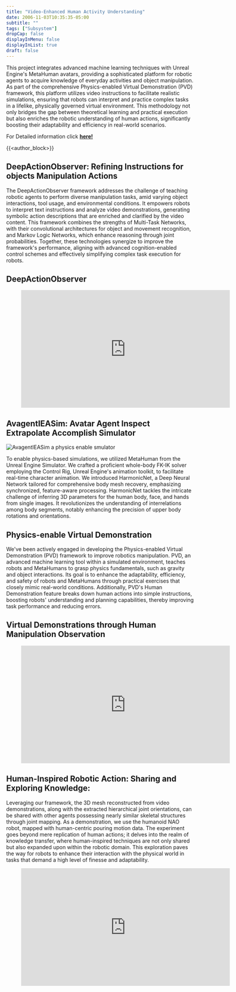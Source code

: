 ```yaml
---
title: "Video-Enhanced Human Activity Understanding"
date: 2006-11-03T10:35:35-05:00
subtitle: ""
tags: ["Subsystem"]
dropCap: false
displayInMenu: false
displayInList: true
draft: false
---
```


This project integrates advanced machine learning techniques with Unreal Engine's MetaHuman avatars,
providing a sophisticated platform for robotic agents to acquire knowledge of everyday activities and
object manipulation. As part of the comprehensive Physics-enabled Virtual Demonstration (PVD) framework,
this platform utilizes video instructions to facilitate realistic simulations, ensuring that robots can interpret
and practice complex tasks in a lifelike, physically governed virtual environment. This methodology not only bridges
the gap between theoretical learning and practical execution but also enriches the robotic understanding
of human actions, significantly boosting their adaptability and efficiency in real-world scenarios.

<div class="hidde-after-preview">
  For Detailed information click
  <a class="btn btn-success" target="_blank" href="video-based-human-activity-interpretation-laboratory"><b>here!</b></a>
</div>

<!--more-->

<script>
    // Add Authors(1 or 2) info to the list as dictionary

    var authors = [
      // {
      //     img: "********.png",
      //     name: "********",
      //     tel: "+49 421 218 ********",
      //     fax: "+49 421 218 ********",
      //     mail: "********@cs.uni-bremen.de",
      //     profile: "https://ai.uni-bremen.de/team/*********"
      // },
      ];
  </script>
  
  {{<author_block>}}

DeepActionObserver: Refining Instructions for objects Manipulation Actions
---

The DeepActionObserver framework addresses the challenge of teaching robotic agents to perform diverse
manipulation tasks, amid varying object interactions, tool usage, and environmental conditions. It empowers
robots to interpret text instructions and analyze video demonstrations, generating symbolic action
descriptions that are enriched and clarified by the video content. This framework combines the strengths
of Multi-Task Networks, with their convolutional architectures for object and movement recognition, and
Markov Logic Networks, which enhance reasoning through joint probabilities. Together, these technologies
synergize to improve the framework's performance, aligning with advanced cognition-enabled control schemes
and effectively simplifying complex task execution for robots.

DeepActionObserver
---

<figure class="video_container">
  <iframe width="560" height="315" src="https://www.youtube.com/embed/doov3Mz3b5c?si=O3IljhBEmReit1zn" title="YouTube video player" frameborder="0" allow="accelerometer; autoplay; clipboard-write; encrypted-media; gyroscope; picture-in-picture; web-share" allowfullscreen></iframe>
</figure>

AvagentIEASim: Avatar Agent Inspect Extrapolate Accomplish Simulator
---

![AvagentIEASim a physics enable smulator](avagentiea.jpg)

To enable physics-based simulations, we utilized MetaHuman from the Unreal Engine Simulator. We crafted
a proficient whole-body FK-IK solver employing the Control Rig, Unreal Engine's animation toolkit, to facilitate
real-time character animation. We introduced HarmonicNet, a Deep Neural Network tailored for comprehensive
body mesh recovery, emphasizing synchronized, feature-aware processing. HarmonicNet tackles the intricate challenge
of inferring 3D parameters for the human body, face, and hands from single images. It revolutionizes the
understanding of interrelations among body segments, notably enhancing the precision of upper body rotations and orientations.


Physics-enable Virtual Demonstration
---


We've been actively engaged in developing the Physics-enabled Virtual Demonstration (PVD) framework to
improve robotics manipulation. PVD, an advanced machine learning tool within a simulated environment,
teaches robots and MetaHumans to grasp physics fundamentals, such as gravity and object interactions.
Its goal is to enhance the adaptability, efficiency, and safety of robots and MetaHumans through practical
exercises that closely mimic real-world conditions. Additionally, PVD's Human Demonstration feature breaks 
down human actions into simple instructions, boosting robots' understanding and planning capabilities, 
thereby improving task performance and reducing errors.

Virtual Demonstrations through Human Manipulation Observation
---

<figure class="video_container">
  <iframe width="560" height="315" src="https://www.youtube.com/embed/5SnSibZ8gQI?si=BvouCT80WUv_EljI" title="YouTube video player" frameborder="0" allow="accelerometer; autoplay; clipboard-write; encrypted-media; gyroscope; picture-in-picture; web-share" allowfullscreen></iframe>
</figure>


Human-Inspired Robotic Action: Sharing and Exploring Knowledge:
---
Leveraging our framework, the 3D mesh reconstructed from video demonstrations, along with the extracted hierarchical joint
orientations, can be shared with other agents possessing nearly similar skeletal structures through joint mapping. As a
demonstration, we use the humanoid NAO robot, mapped with human-centric pouring motion data. The experiment goes beyond mere
replication of human actions; it delves into the realm of knowledge transfer, where human-inspired techniques are not only
shared but also expanded upon within the robotic domain. This exploration paves the way for robots to enhance their interaction
with the physical world in tasks that demand a high level of finesse and adaptability.

<figure class="NAO Robot Pouring Demonstration from Human Observation">
  <iframe width="560" height="315" src="https://www.youtube.com/embed/l8vd1K--5ZY?si=9P569MDu85ql9o2g" title="YouTube video player" frameborder="0" allow="accelerometer; autoplay; clipboard-write; encrypted-media; gyroscope; picture-in-picture; web-share" allowfullscreen></iframe>
</figure>


